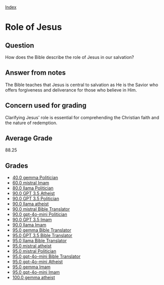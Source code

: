 
[Index](../index.md)
# Role of Jesus
## Question
How does the Bible describe the role of Jesus in our salvation?

## Answer from notes
The Bible teaches that Jesus is central to salvation as He is the Savior who offers forgiveness and deliverance for those who believe in Him.

## Concern used for grading
Clarifying Jesus' role is essential for comprehending the Christian faith and the nature of redemption.

## Average Grade
88.25

## Grades
 * [40.0 gemma Politician](../answers/gemma_Politician/Role_of_Jesus.md)
 * [60.0 mistral Imam](../answers/mistral_Imam/Role_of_Jesus.md)
 * [80.0 llama Politician](../answers/llama_Politician/Role_of_Jesus.md)
 * [90.0 GPT 3.5 Atheist](../answers/GPT_3.5_Atheist/Role_of_Jesus.md)
 * [90.0 GPT 3.5 Politician](../answers/GPT_3.5_Politician/Role_of_Jesus.md)
 * [90.0 llama atheist](../answers/llama_atheist/Role_of_Jesus.md)
 * [90.0 mistral Bible Translator](../answers/mistral_Bible_Translator/Role_of_Jesus.md)
 * [90.0 gpt-4o-mini Politician](../answers/gpt-4o-mini_Politician/Role_of_Jesus.md)
 * [90.0 GPT 3.5 Imam](../answers/GPT_3.5_Imam/Role_of_Jesus.md)
 * [90.0 llama Imam](../answers/llama_Imam/Role_of_Jesus.md)
 * [95.0 gemma Bible Translator](../answers/gemma_Bible_Translator/Role_of_Jesus.md)
 * [95.0 GPT 3.5 Bible Translator](../answers/GPT_3.5_Bible_Translator/Role_of_Jesus.md)
 * [95.0 llama Bible Translator](../answers/llama_Bible_Translator/Role_of_Jesus.md)
 * [95.0 mistral atheist](../answers/mistral_atheist/Role_of_Jesus.md)
 * [95.0 mistral Politician](../answers/mistral_Politician/Role_of_Jesus.md)
 * [95.0 gpt-4o-mini Bible Translator](../answers/gpt-4o-mini_Bible_Translator/Role_of_Jesus.md)
 * [95.0 gpt-4o-mini Atheist](../answers/gpt-4o-mini_Atheist/Role_of_Jesus.md)
 * [95.0 gemma Imam](../answers/gemma_Imam/Role_of_Jesus.md)
 * [95.0 gpt-4o-mini Imam](../answers/gpt-4o-mini_Imam/Role_of_Jesus.md)
 * [100.0 gemma atheist](../answers/gemma_atheist/Role_of_Jesus.md)

